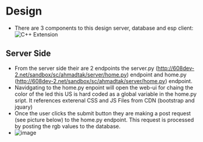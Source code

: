 # Design
- There are 3 components to this design server, database and esp client:
  ![C++ Extension](https://github.com/ahmadtak-3212/Smart_Lamp/blob/main/writeup_resources/smart_lamp.png?raw=true)
## Server Side
- From the server side their are 2 endpoints the server.py (http://608dev-2.net/sandbox/sc/ahmadtak/server/home.py) endpoint and home.py (http://608dev-2.net/sandbox/sc/ahmadtak/server/home.py) endpoint.
- Navidgating to the home.py enpoint will open the web-ui for chaing the color of the led this US is hard coded as a global variable in the home.py sript.  It references exterenal CSS and JS Files from CDN (bootstrap and jquary)
- Once the user clicks the submit button they are making a post request (see picture below) to the home.py endpoint. This request is processed by posting the rgb values to the database. 
- ![image](https://user-images.githubusercontent.com/78754327/158101948-c3f650f5-e215-4354-93bb-d7a914dad59b.png)

